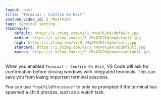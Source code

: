 ```yaml
---
layout: post
title: "Terminal › Confirm On Exit"
youtube_video_id: S_rMxATK2K4
tags: terminal setting
thumbnails:
    default: https://i.ytimg.com/vi/S_rMxATK2K4/default.jpg
    medium: https://i.ytimg.com/vi/S_rMxATK2K4/mqdefault.jpg
    high: https://i.ytimg.com/vi/S_rMxATK2K4/hqdefault.jpg
    standard: https://i.ytimg.com/vi/S_rMxATK2K4/sddefault.jpg
    maxres: https://i.ytimg.com/vi/S_rMxATK2K4/maxresdefault.jpg
---
```


When you enabled `Terminal › Confirm On Exit`, VS Code will ask for confirmation before closing windows with integrated terminals. This can save you from losing important terminal sessions.

You can use `"hasChildProcesses"` to only be prompted if the terminal has spawned a child process, such as a watch task.
